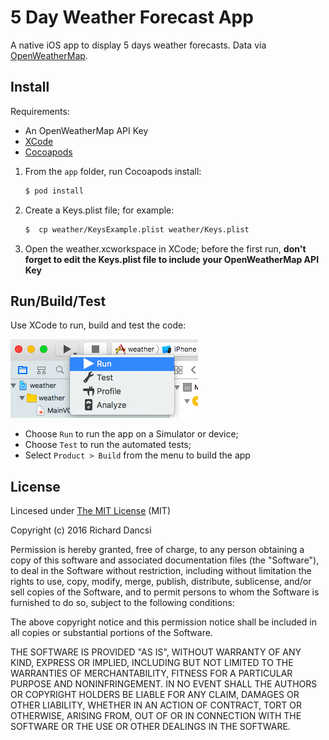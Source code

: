 # 5 Day Weather Forecast App

A native iOS app to display 5 days weather forecasts. Data via [OpenWeatherMap](http://openweathermap.org/forecast5).

## Install

Requirements:

* An OpenWeatherMap API Key  
* [XCode](https://developer.apple.com/xcode/)  
* [Cocoapods](http://cocoapods.org/)  


1. From the `app` folder, run Cocoapods install:

    ```sh
    $ pod install
    ```

2. Create a Keys.plist file; for example:

    ```sh
    $  cp weather/KeysExample.plist weather/Keys.plist
    ```

3. Open the weather.xcworkspace in XCode; before the first run, **don't forget to edit the Keys.plist file to include your OpenWeatherMap API Key**

## Run/Build/Test

Use XCode to run, build and test the code:

![image](docs/xcode-test.png)

* Choose `Run` to run the app on a Simulator or device;
* Choose `Test` to run the automated tests;
* Select `Product > Build` from the menu to build the app

## License

Lincesed under [The MIT License](http://opensource.org/licenses/MIT) (MIT)

Copyright (c) 2016 Richard Dancsi

Permission is hereby granted, free of charge, to any person obtaining a copy of this software and associated documentation files (the "Software"), to deal in the Software without restriction, including without limitation the rights to use, copy, modify, merge, publish, distribute, sublicense, and/or sell copies of the Software, and to permit persons to whom the Software is furnished to do so, subject to the following conditions:

The above copyright notice and this permission notice shall be included in all copies or substantial portions of the Software.

THE SOFTWARE IS PROVIDED "AS IS", WITHOUT WARRANTY OF ANY KIND, EXPRESS OR IMPLIED, INCLUDING BUT NOT LIMITED TO THE WARRANTIES OF MERCHANTABILITY, FITNESS FOR A PARTICULAR PURPOSE AND NONINFRINGEMENT. IN NO EVENT SHALL THE AUTHORS OR COPYRIGHT HOLDERS BE LIABLE FOR ANY CLAIM, DAMAGES OR OTHER LIABILITY, WHETHER IN AN ACTION OF CONTRACT, TORT OR OTHERWISE, ARISING FROM, OUT OF OR IN CONNECTION WITH THE SOFTWARE OR THE USE OR OTHER DEALINGS IN THE SOFTWARE.
